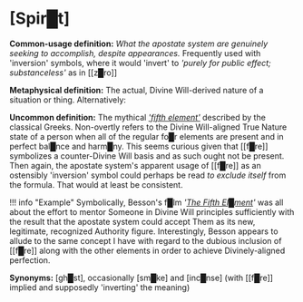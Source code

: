 # **[Spir█t]**

**Common-usage definition:** *What the apostate system are genuinely seeking to accomplish, despite appearances.*  Frequently used with 'inversion' symbols, where it would 'invert' to *'purely for public effect; substanceless'* as in [[z█ro]]

**Metaphysical definition:** The actual, Divine Will-derived nature of a situation or thing.  Alternatively:

**Uncommon definition:** The mythical [*'fifth element'*](https://en.wikipedia.org/wiki/Aether_(classical_element)) described by the classical Greeks.  Non-overtly refers to the Divine Will-aligned True Nature state of a person when all of the regular fo█r elements are present and in perfect bal█nce and harm█ny.  This seems curious given that [[f█re]] symbolizes a counter-Divine Will basis and as such ought not be present.  Then again, the apostate system's apparent usage of [[f█re]] as an ostensibly 'inversion' symbol could perhaps be read *to exclude itself* from the formula.  That would at least be consistent.

!!! info "Example"
    Symbolically, Besson's f█lm *'[The Fifth El█ment](https://en.wikipedia.org/wiki/The_Fifth_Element)'* was all about the effort to mentor Someone in Divine Will principles sufficiently with the result that the apostate system could accept Them as its new, legitimate, recognized Authority figure.  Interestingly, Besson appears to allude to the same concept I have with regard to the dubious inclusion of [[f█re]] along with the other elements in order to achieve Divinely-aligned perfection.

**Synonyms:** [gh█st], occasionally [sm█ke] and [inc█nse] (with [[f█re]] implied and supposedly 'inverting' the meaning)
